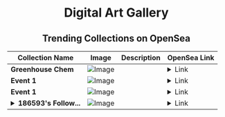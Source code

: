 <div align="center">

# Digital Art Gallery

## Trending Collections on OpenSea

| Collection Name                       | Image                                                                                     | Description                       | OpenSea Link                                                                                          |
|---------------------------------------|-------------------------------------------------------------------------------------------|-----------------------------------|--------------------------------------------------------------------------------------------------------|
| **Greenhouse Chem** | ![Image](https://i.seadn.io/s/raw/files/d6ddeff91b332185313576e9f1056fb0.jpg?w=500&auto=format?w=200&auto=format) |  | <details><summary>Link</summary>[Greenhouse Chem](https://opensea.io/collection/greenhouse-chem)</details> |
| **Event 1** | ![Image](https://i.seadn.io/s/raw/files/9e738939485c3814870a68341a8049b7.jpg?w=500&auto=format?w=200&auto=format) |  | <details><summary>Link</summary>[Event 1](https://opensea.io/collection/event-1-16706)</details> |
| **Event 1** | ![Image](https://i.seadn.io/s/raw/files/9e738939485c3814870a68341a8049b7.jpg?w=500&auto=format?w=200&auto=format) |  | <details><summary>Link</summary>[Event 1](https://opensea.io/collection/event-1-16705)</details> |
| **<details><summary>186593's Follow...</summary>186593's Follower</details>** | ![Image](https://i.seadn.io/s/raw/files/19f9f090920392cc3650cbdf4361755b.png?w=500&auto=format?w=200&auto=format) |  | <details><summary>Link</summary>[186593's Follower](https://opensea.io/collection/186593-s-follower)</details> |

</div>